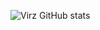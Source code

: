 ![Virz GitHub stats](https://github-readme-stats.vercel.app/api?username=Virz12&theme=tokyonight&show_icons=true)
